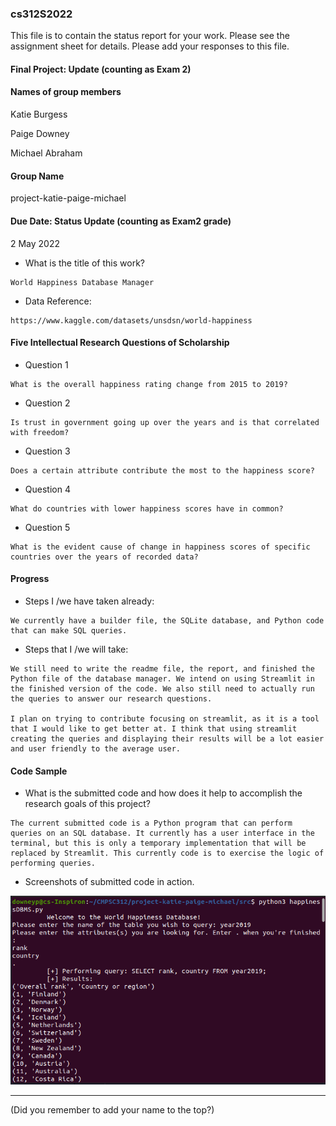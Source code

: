 ### cs312S2022

This file is to contain the status report for your work. Please see the assignment sheet for details. Please add your responses to this file.

####  Final Project: Update (counting as Exam 2)

#### Names of group members

Katie Burgess

Paige Downey

Michael Abraham

#### Group Name

project-katie-paige-michael

#### Due Date: Status Update (counting as Exam2 grade)

2 May 2022


 - What is the title of this work?

 ```
 World Happiness Database Manager
 ```

 - Data Reference:

 ```
 https://www.kaggle.com/datasets/unsdsn/world-happiness
 ```
#### Five Intellectual Research Questions of Scholarship

 - Question 1

 ```
 What is the overall happiness rating change from 2015 to 2019?
 ```

 - Question 2

 ```
 Is trust in government going up over the years and is that correlated with freedom?
 ```

 - Question 3

 ```
 Does a certain attribute contribute the most to the happiness score?
 ```

 - Question 4

 ```
What do countries with lower happiness scores have in common?
 ```

 - Question 5
 
 ```
What is the evident cause of change in happiness scores of specific countries over the years of recorded data?
 ```

#### Progress

- Steps I /we have taken already:

```
We currently have a builder file, the SQLite database, and Python code that can make SQL queries.
```

- Steps that I /we will take:

```
We still need to write the readme file, the report, and finished the Python file of the database manager. We intend on using Streamlit in the finished version of the code. We also still need to actually run the queries to answer our research questions.

I plan on trying to contribute focusing on streamlit, as it is a tool that I would like to get better at. I think that using streamlit creating the queries and displaying their results will be a lot easier and user friendly to the average user.
```

#### Code Sample

- What is the submitted code and how does it help to accomplish the research goals of this project?

```
The current submitted code is a Python program that can perform queries on an SQL database. It currently has a user interface in the terminal, but this is only a temporary implementation that will be replaced by Streamlit. This currently code is to exercise the logic of performing queries.
```

 - Screenshots of submitted code in action.

![Current submitted code](updateCode.png)


---
(Did you remember to add your name to the top?)